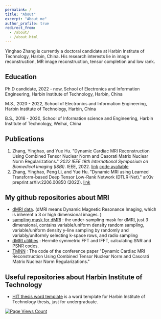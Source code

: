 ```yaml
---
permalink: /
title: "About"
excerpt: "About me"
author_profile: true
redirect_from: 
  - /about/
  - /about.html
---
```


Yinghao Zhang is currently a doctoral candidate at Harbin Institute of Technology, Harbin, China.  His research interests lie in image reconstruction, MR image reconstruction, tensor completion and low rank.

## Education 

Ph.D candidate, 2022 - now, School of Electronics and Information Engineering, Harbin Institute of Technology, Harbin, China

M.S., 2020 - 2022, School of Electronics and Information Engineering, Harbin Institute of Technology, Harbin, China

B.S., 2016 - 2020, School of Information science and Engineering, Harbin Institute of Technology, Weihai, China

## Publications

1. Zhang, Yinghao, and Yue Hu. "Dynamic Cardiac MRI Reconstruction Using Combined Tensor Nuclear Norm and Casorati Matrix Nuclear Norm Regularizations." *2022 IEEE 19th International Symposium on Biomedical Imaging (ISBI)*. IEEE, 2022. [link](https://ieeexplore.ieee.org/abstract/document/9761409) [code avaliable](https://github.com/yhao-z/TMNN)
2. Zhang, Yinghao, Peng Li, and Yue Hu. "Dynamic MRI using Learned Transform-based Deep Tensor Low-Rank Network (DTLR-Net)." arXiv preprint arXiv:2206.00850 (2022). [link](https://arxiv.org/abs/2206.00850)

## My github repositories about MRI

* [dMRI data](https://github.com/yhao-z/dMRI-Data). (dMRI means Dynamic Magnetic Resonance Imaging, which is inherent a 3 or high dimensional images. )
* [sampling mask for dMRI](https://github.com/yhao-z/Sampling-Mask-MRI) : the under-sampling mask for dMRI, just 3 dimensional, contains variable/uniform density random sampling, variable/uniform density y-line sampling by randomly and variably/uniformly selecting k-space rows, and radio sampling
* [dMRI utilities](https://github.com/yhao-z/dMRI-utils) : Hermite symmetric FFT and IFFT, calculating SNR and PSNR codes.
* [TMNN](https://github.com/yhao-z/TMNN) : The code of the conference paper "Dynamic Cardiac MRI Reconstruction Using Combined Tensor Nuclear Norm and Casorati Matrix Nuclear Norm Regularizations."

## Useful repositories about Harbin Institute of Technology

* [HIT thesis word template](https://github.com/yhao-z/HIT-thesis-template-word) is a word template for Harbin Institute of Technology thesis, just for undergraduate.


[![Page Views Count](https://badges.toozhao.com/badges/01G2XYMD6XJQSGWSH5VBHJQS9N/blue.svg)](https://badges.toozhao.com/stats/01G2XYMD6XJQSGWSH5VBHJQS9N "Get your own page views count badge on badges.toozhao.com")
